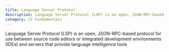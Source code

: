 ```yaml
---
title: Language Server Protocol
description: Language Server Protocol (LSP) is an open, JSON-RPC-based protocol for use between source code editors or integrated development environments (IDEs) and servers that provide language intelligence tools.
category: CS Fundamentals
---
```


Language Server Protocol (LSP) is an open, JSON-RPC-based protocol for use between source code editors or integrated development environments (IDEs) and servers that provide language intelligence tools
